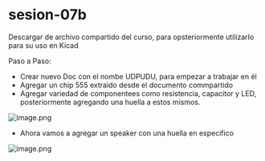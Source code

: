 # sesion-07b

Descargar de archivo compartido del curso, para opsteriormente utilizarlo para su uso en Kicad

Paso a Paso:

- Crear nuevo Doc con el nombe UDPUDU, para empezar a trabajar en él
- Agregar un chip 555 extraido desde el documento commpartido
- Agregar variedad de componentees como resistencia, capacitor y LED, posteriormente agregando una huella a estos mismos.

![image.png](attachment:6769f936-8f56-4f84-a550-6e3bfdc1f671:image.png)

- Ahora vamos a agregar un speaker con una huella en especifico

![image.png](attachment:f61ef705-618d-4068-818e-fb416a8b6940:image.png)
